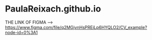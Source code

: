 # PaulaReixach.github.io

THE LINK OF FIGMA --> https://www.figma.com/file/q2MGjvnHsPREiLp6HYQLO2/CV_example?node-id=0%3A1

